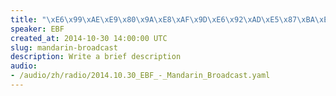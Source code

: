 ```yaml
--- 
title: "\xE6\x99\xAE\xE9\x80\x9A\xE8\xAF\x9D\xE6\x92\xAD\xE5\x87\xBA\xE7\x9A\x842014\xE5\xB9\xB410\xE6\x9C\x8830\xE6\x97\xA5"
speaker: EBF
created_at: 2014-10-30 14:00:00 UTC
slug: mandarin-broadcast
description: Write a brief description
audio: 
- /audio/zh/radio/2014.10.30_EBF_-_Mandarin_Broadcast.yaml
---
```

